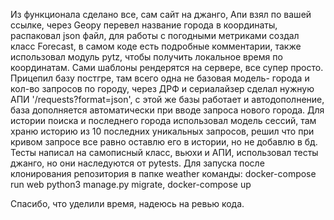 Из функционала сделано все, cам сайт на джанго, Апи взял по вашей ссылке,
через Geopy перевел название города в координаты, распаковал json файл, для работы с погодными метриками создал класс Forecast, в самом коде есть подробные комментарии, также использовал модуль 
pytz, чтобы получить локальное время по координатам. Сами шаблоны рендерятся на сервере, все супер просто. Прицепил базу постгре, там всего одна не базовая модель- города и кол-во запросов по городу, 
через ДРФ и сериалайзер сделал нужную АПИ '/requests?format=json', с этой же базы работает и автодополнение, база дополняется автоматически при вводе запроса нового города. Для истории поиска и последнего
города использовал модель сессий, там храню историю из 10 последних уникальных запросов, решил что при кривом запросе все равно оставлю его в истории, но не добавлю в бд. Тесты написал 
на самописный класс, вьюхи и АПИ, использовал тесты джанго, но они наследуются от pytests. 
Для запуска после клонирования репозитория в папке weather команды:
docker-compose run web python3 manage.py migrate,
docker-compose up

Спасибо, что уделили время, надеюсь на ревью кода.
